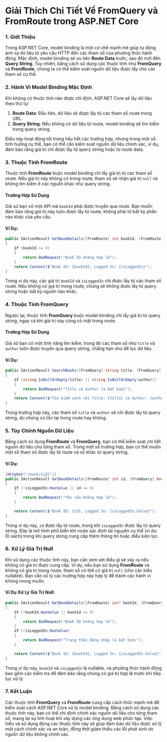 
# Giải Thích Chi Tiết Về FromQuery và FromRoute trong ASP.NET Core

### 1. Giới Thiệu
Trong ASP.NET Core, model binding là một cơ chế mạnh mẽ giúp tự động ánh xạ dữ liệu từ yêu cầu HTTP đến các tham số của phương thức hành động. Mặc định, model binding sẽ ưu tiên **Route Data** trước, sau đó mới đến **Query String**. Tuy nhiên, bằng cách sử dụng các thuộc tính như **FromQuery** và **FromRoute**, chúng ta có thể kiểm soát nguồn dữ liệu được lấy cho các tham số cụ thể.

### 2. Hành Vi Model Binding Mặc Định
Khi không có thuộc tính nào được chỉ định, ASP.NET Core sẽ lấy dữ liệu theo thứ tự:
1. **Route Data**: Đầu tiên, dữ liệu sẽ được lấy từ các tham số route trong URL.
2. **Query String**: Nếu không có dữ liệu từ route, model binding sẽ tìm kiếm trong query string.

Điều này hoạt động tốt trong hầu hết các trường hợp, nhưng trong một số tình huống cụ thể, bạn có thể cần kiểm soát nguồn dữ liệu chính xác, ví dụ, đảm bảo rằng giá trị chỉ được lấy từ query string hoặc từ route data.

### 3. Thuộc Tính FromRoute
Thuộc tính **FromRoute** buộc model binding chỉ lấy giá trị từ các tham số route. Nếu giá trị này không có trong route, tham số sẽ nhận giá trị `null` và không tìm kiếm ở các nguồn khác như query string.

#### Trường Hợp Sử Dụng
Giả sử bạn có một API mà `bookId` phải được truyền qua route. Bạn muốn đảm bảo rằng giá trị này luôn được lấy từ route, không phải từ bất kỳ phần nào khác của yêu cầu.

#### Ví Dụ:
```csharp
public IActionResult GetBookDetails([FromRoute] int bookId, [FromRoute] bool isLoggedIn)
{
    if (bookId <= 0)
    {
        return BadRequest("Book ID không hợp lệ");
    }
    return Content($"Book ID: {bookId}, Logged In: {isLoggedIn}");
}
```
Trong ví dụ này, các giá trị `bookId` và `isLoggedIn` chỉ được lấy từ các tham số route. Nếu không có giá trị trong route, chúng sẽ không được lấy từ query string hoặc bất kỳ nguồn nào khác.

### 4. Thuộc Tính FromQuery
Ngược lại, thuộc tính **FromQuery** buộc model binding chỉ lấy giá trị từ query string, ngay cả khi giá trị này cũng có mặt trong route.

#### Trường Hợp Sử Dụng
Giả sử bạn có một tính năng tìm kiếm, trong đó các tham số như `title` và `author` luôn được truyền qua query string, chẳng hạn như để lọc dữ liệu.

#### Ví Dụ:
```csharp
public IActionResult SearchBooks([FromQuery] string title, [FromQuery] string author)
{
    if (string.IsNullOrEmpty(title) || string.IsNullOrEmpty(author))
    {
        return BadRequest("Title và Author là bắt buộc");
    }
    return Content($"Tìm kiếm sách với Title: {title} và Author: {author}");
}
```
Trong trường hợp này, các tham số `title` và `author` sẽ chỉ được lấy từ query string, dù chúng có tồn tại trong route hay không.

### 5. Tùy Chỉnh Nguồn Dữ Liệu
Bằng cách sử dụng **FromRoute** và **FromQuery**, bạn có thể kiểm soát chi tiết nguồn dữ liệu cho từng tham số. Trong một số trường hợp, bạn có thể muốn một số tham số được lấy từ route và số khác từ query string.

#### Ví Dụ:
```csharp
[HttpGet("/book/{id}")]
public IActionResult GetBookDetails([FromRoute] int id, [FromQuery] bool? isLoggedIn)
{
    if (!isLoggedIn.HasValue || id <= 0)
    {
        return BadRequest("Yêu cầu không hợp lệ");
    }

    return Content($"Book ID: {id}, Logged In: {isLoggedIn.Value}");
}
```
Trong ví dụ này, `id` được lấy từ route, trong khi `isLoggedIn` được lấy từ query string. Đây là mô hình phổ biến khi route xác định tài nguyên cụ thể (ví dụ: ID sách) trong khi query string cung cấp thêm thông tin hoặc điều kiện lọc.

### 6. Xử Lý Giá Trị Null
Khi sử dụng các thuộc tính này, bạn cần xem xét điều gì sẽ xảy ra nếu không có giá trị được cung cấp. Ví dụ, nếu bạn sử dụng **FromRoute** và không có giá trị trong route, tham số có thể có giá trị `null` (cho các kiểu nullable). Bạn cần xử lý các trường hợp này hợp lý để tránh các hành vi không mong muốn.

#### Ví Dụ Xử Lý Giá Trị Null:
```csharp
public IActionResult GetBookDetails([FromRoute] int? bookId, [FromQuery] bool? isLoggedIn)
{
    if (!bookId.HasValue || bookId <= 0)
    {
        return BadRequest("Book ID không hợp lệ");
    }
    if (!isLoggedIn.HasValue)
    {
        return BadRequest("Trạng thái đăng nhập là bắt buộc");
    }

    return Content($"Book ID: {bookId}, Logged In: {isLoggedIn.Value}");
}
```
Trong ví dụ này, `bookId` và `isLoggedIn` là nullable, và phương thức hành động bao gồm các kiểm tra để đảm bảo rằng chúng có giá trị hợp lệ trước khi tiếp tục xử lý.

### 7. Kết Luận
Các thuộc tính **FromQuery** và **FromRoute** cung cấp cách thức mạnh mẽ để kiểm soát cách ASP.NET Core xử lý model binding. Bằng cách sử dụng các thuộc tính này, bạn có thể chỉ định chính xác nguồn dữ liệu cho từng tham số, mang lại sự linh hoạt khi xây dựng các ứng dụng web phức tạp. Việc hiểu và sử dụng đúng các thuộc tính này sẽ giúp đảm bảo dữ liệu được xử lý một cách chính xác và an toàn, đồng thời giảm thiểu các lỗi phát sinh do nguồn dữ liệu không chính xác.

